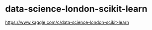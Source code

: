 data-science-london-scikit-learn
================================

https://www.kaggle.com/c/data-science-london-scikit-learn
